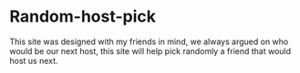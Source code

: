 # Random-host-pick
This site was designed with my friends in mind, we always argued on who would be our next host, this site will help pick randomly a friend that would host us next. 
